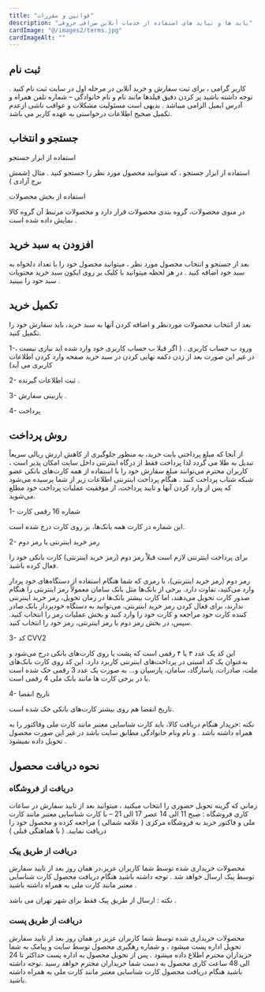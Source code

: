 ```yaml
---
title: "قوانین و مقررات"
description: "باید ها و نباید های استفاده از خدمات آنلاین صرافی جروقی"
cardImage: "@/images2/terms.jpg"
cardImageAlt: ""
---
```


## ثبت نام

کاربر گرامی ، برای ثبت سفارش و خرید آنلاین در مرحله اول در سایت ثبت نام کنید . توجه داشته باشید پر کردن دقیق فیلدها مانند نام و نام خانوادگی – شماره تلفن همراه و آدرس ایمیل الزامی میباشد . بدیهی است مسئولیت مشکلات و عواقب ناشی ازعدم تکمیل صحیح اطلاعات درخواستی به عهده کاربر می باشد.

## جستجو و انتخاب

استفاده از ابزار جستجو

استفاده از ابزار جستجو ، که میتوانید محصول مورد نظر را جستجو کنید . مثال (شمش برج آزادی )

استفاده از بخش محصولات

در منوی محصولات، گروه بندی محصولات قرار دارد و محصولات مرتبط آن گروه کالا نمایش داده شده است .

## افزودن به سبد خرید

بعد از جستجو و انتخاب محصول مورد نظر ، میتوانید محصول خود را با تعداد دلخواه به سبد خود اضافه کنید . در هر لحظه میتوانید با کلیک بر روی ایکون سبد خرید محتویات سبد خود را ببینید .

## تکمیل خرید

بعد از انتخاب محصولات موردنظر و اضافه کردن آنها به سبد خرید، باید سفارش خود را تکمیل کنید.

1-ورود ب حساب کاربری . ( اگر قبلا ب حساب کاربری خود وارد شده اید نیازی نیست ، در غیر این صورت بعد از زدن دکمه نهایی کردن در سبد خرید صفحه وارد کردن اطلاعات کاربری می آید)

2- ثبت اطلاعات گیرنده .

3- بازبینی سفارش .

4- پرداخت

## روش پرداخت

از آنجا که مبلغ پرداختی بابت خرید، به منظور جلوگیری از کاهش ارزش ریالی سریعاً تبدیل به طلا می گردد لذا پرداخت فقط از درگاه اینترنتی داخل سایت امکان پذیر است ، کاربران محترم می‌توانند مبلغ سفارش خود را با استفاده از همه کارت‌های بانکی عضو شبکه شتاب پرداخت کنند . هنگام پرداخت اینترنتی اطلاعات زیر از شما پرسیده می‌شود که پس از وارد کردن آنها و تایید پرداخت، از موفقیت عملیات پرداخت خود مطلع می‌شوید.

1- شماره 16 رقمی کارت

این شماره در کارت همه بانک‏‌ها، بر روی کارت درج شده است.

2- رمز خرید اینترنتی یا رمز دوم

برای پرداخت اینترنتی لازم است قبلاْ رمز دوم (رمز خرید اینترنتی) کارت بانکی خود را فعال کرده باشید.

رمز دوم (رمز خرید اینترنتی)، با رمزی که شما هنگام استفاده از دستگاه‌‏های خود پرداز وارد می‌کنید، تفاوت دارد. برخی از بانک‌ها مثل بانک سامان معمولاً رمز اینترنتی را هنگام صدور کارت تحویل می‌دهند، اما کارت بیشتر بانک‏‌ها در زمان تحویل، رمز خرید اینترنتی ندارند، برای فعال کردن رمز خرید اینترنتی، می‏‌توانید به دستگاه خودپرداز بانک صادر کننده کارت خود مراجعه و کارت خود را وارد کنید و بخش عملیات رمز را انتخاب کنید. سپس، در بخش رمز دوم یا رمز اینترنتی، رمز خود را انتخاب کنید.

3- کد CVV2

این کد یک عدد ۳ یا ۴ رقمی است که پشت یا روی کارت‌‌‌‌‌‌‌‌‌‌‌‌‌‌‌‌‌‌‌‌‌‌‌‌‌‌‌‌‌‌‌‌‌‌‌‌‌‌‌‌‌‌‌‌‌‌‌‌‌‌‌‌‌های بانکی درج می‌شود و به‌‌‌‌‌‌‌‌‌‌‌‌‌‌‌‌‌‌‌‌‌‌‌‌‌‌‌‌‌‌‌‌‌‌‌‌‌‌‌‌‌‌‌‌‌‌‌‌‌‌‌‌‌عنوان یک کد امنیتی در پرداخت‌‌‌‌‌‌‌‌‌‌‌‌‌‌‌‌‌‌‌‌‌‌‌‌‌‌‌‌‌‌‌‌‌‌‌‌‌‌‌‌‌‌‌‌‌‌‌‌‌‌‌‌‌های اینترنتی کاربرد دارد. این کد روی کارت‌‌‌‌‌‌‌‌‌‌‌‌‌‌‌‌‌‌‌‌‌‌‌‌‌‌‌‌‌‌‌‌‌‌‌‌‌‌‌‌‌‌‌‌‌‌‌‌‌‌‌‌‌ بانک‏‌های ملت، صادرات، پاسارگاد، سامان، پارسیان و… به صورت یک عدد 3 رقمی حک شده است یا در برخی کارت ها مانند بانک ملی 4 رقمی است.

4- تاریخ انقضا

تاریخ انقضا هم روی بیشتر کارت‌های بانکی حک شده است.

نکته :خریدار هنگام دریافت کالا، باید کارت شناسایی معتبر مانند کارت ملی وفاکتور را به همراه داشته باشد . و نام ونام خانوادگی مطابق سایت باشد در غیر این صورت محصول تحویل داده نمیشود .

## نحوه دریافت محصول

### دریافت از فروشگاه

زمانی که گزینه تحویل حضوری را انتخاب میکنید ، میتوانید بعد از تایید سفارش در ساعات کاری فروشگاه : صبح 11 الی 14 عصر 17 الی 21 – با کارت شناسایی معتبر مانند کارت ملی و فاکتور خرید به فروشگاه مرکزی ( علامه شمالی ) مراجعه کرده و محصول خود را دریافت نمایید. ( با هماهنگی قبلی )

### دریافت از طریق پیک

محصولات خریداری شده توسط شما کاربران عزیز،در همان روز بعد از تایید سفارش توسط پیک ارسال خواهد شد . توجه داشته باشید هنگام دریافت محصول کارت شناسایی معتبر مانند کارت ملی به همراه داشته باشید .

نکته : ارسال از طریق پیک فقط برای شهر تهران می باشد .

### دریافت از طریق پست

محصولات خریداری شده توسط شما کاربران عزیز در همان روز بعد از تایید سفارش تحویل اداره پست میشود ، و شماره رهگیری محصول توسط سایت و پیامک به شما خریداران محترم اطلاع داده میشود . پس از تحویل محصول به اداره پست حداکثر تا 24 الی 48 ساعت کاری محصول به دست شما خریداران محترم خواهد رسید .توجه داشته باشید هنگام دریافت محصول کارت شناسایی معتبر مانند کارت ملی به همراه داشته باشید.
